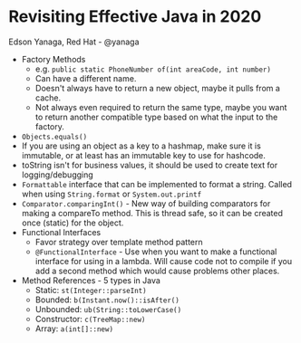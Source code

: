 # Revisiting Effective Java in 2020

Edson Yanaga, Red Hat - @yanaga

  * Factory Methods
    * e.g. `public static PhoneNumber of(int areaCode, int number)`
    * Can have a different name.
    * Doesn't always have to return a new object, maybe it pulls from a cache.
    * Not always even required to return the same type, maybe you want to return another compatible type based on what the input to the factory.
  * `Objects.equals()` 
  * If you are using an object as a key to a hashmap, make sure it is immutable, or at least has an immutable key to use for hashcode.
  * toString isn't for business values, it should be used to create text for logging/debugging
  * `Formattable` interface that can be implemented to format a string. Called when using `String.format` or `System.out.printf`
  * `Comparator.comparingInt()` - New way of building comparators for making a compareTo method. This is thread safe, so it can be created once (static) for the object.
  * Functional Interfaces
    * Favor strategy over template method pattern
    * `@FunctionalInterface` - Use when you want to make a functional interface for using in a lambda. Will cause code not to compile if you add a second method which would cause problems other places.
  * Method References - 5 types in Java
    * Static: `st(Integer::parseInt)`
    * Bounded: `b(Instant.now()::isAfter()`
    * Unbounded: `ub(String::toLowerCase()`
    * Constructor: `c(TreeMap::new)`
    * Array: `a(int[]::new)`
  
    